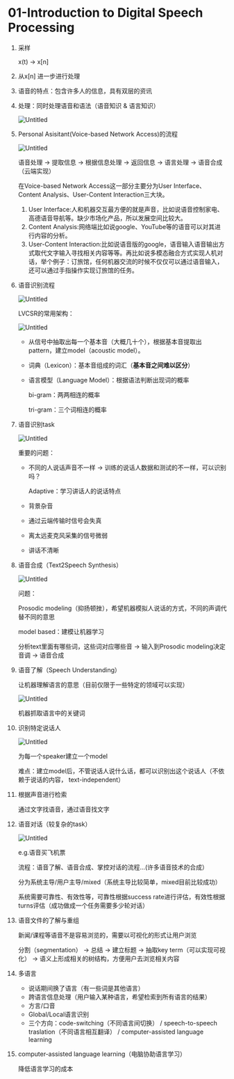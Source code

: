 # 01-Introduction to Digital Speech Processing

1. 采样
    
    x(t) → x[n]
    
2. 从x[n] 进一步进行处理
3. 语音的特点：包含许多人的信息，具有双层的资讯
4. 处理：同时处理语音和语法（语音知识 & 语言知识）
    
    ![Untitled](img/Untitled.png)
    
5. Personal Asisitant(Voice-based Network Access)的流程
    
    ![Untitled](img/Untitled%201.png)
    
    语音处理 → 提取信息 → 根据信息处理 → 返回信息 → 语言处理 → 语音合成 （云端实现）
    
    在Voice-based Network Access这一部分主要分为User Interface、Content Analysis、User-Content Interaction三大块。
    
    1. User Interface:人和机器交互最方便的就是声音，比如说语音控制家电、高德语音导航等。缺少市场化产品，所以发展空间比较大。
    2. Content Analysis:网络端比如说google、YouTube等的语音可以对其进行内容的分析。
    3. User-Content Interaction:比如说语音版的google，语音输入语音输出方式取代文字输入寻找相关内容等等。再比如说多模态融合方式实现人机对话，举个例子：订旅馆，任何机器交流的时候不仅仅可以通过语音输入，还可以通过手指操作实现订旅馆的任务。
6. 语音识别流程
    
    ![Untitled](img/Untitled%202.png)
    
    LVCSR的常用架构：
    
    ![Untitled](img/Untitled%203.png)
    
    - 从信号中抽取出每一个基本音（大概几十个），根据基本音提取出pattern，建立model（acoustic model）。
    - 词典（Lexicon）：基本音组成的词汇（**基本音之间难以区分**）
    - 语言模型（Language Model）：根据语法判断出现词的概率
        
        bi-gram：两两相连的概率
        
        tri-gram：三个词相连的概率
        
    
7. 语音识别task
    
    ![Untitled](img/Untitled%204.png)
    
    重要的问题：
    
    - 不同的人说话声音不一样 → 训练的说话人数据和测试的不一样，可以识别吗？
        
        Adaptive：学习讲话人的说话特点
        
    - 背景杂音
    - 通过云端传输时信号会失真
    - 离太远麦克风采集的信号微弱
    - 讲话不清晰
    
8. 语音合成（Text2Speech Synthesis）
    
    ![Untitled](img/Untitled%205.png)
    
    问题：
    
    Prosodic modeling（抑扬顿挫），希望机器模拟人说话的方式，不同的声调代替不同的意思
    
    model based：建模让机器学习
    
    分析text里面有哪些词，这些词对应哪些音 → 输入到Prosodic modeling决定音调 → 语音合成
    
9. 语音了解（Speech Understanding）
    
    让机器理解语言的意思（目前仅限于一些特定的领域可以实现）
    
    ![Untitled](img/Untitled%206.png)
    
    机器抓取语言中的关键词
    
10. 识别特定说话人
    
    ![Untitled](img/Untitled%207.png)
    
    为每一个speaker建立一个model
    
    难点：建立model后，不管说话人说什么话，都可以识别出这个说话人（不依赖于说话的内容， text-independent）
    
11. 根据声音进行检索
    
    通过文字找语音，通过语音找文字
    
12. 语音对话（较复杂的task）
    
    ![Untitled](img/Untitled%208.png)
    
    e.g.语音买飞机票
    
    流程：语音了解、语音合成、掌控对话的流程…(许多语音技术的合成）
    
    分为系统主导/用户主导/mixed（系统主导比较简单，mixed目前比较成功）
    
    系统需要可靠性、有效性等，可靠性根据success rate进行评估，有效性根据turns评估（成功做成一个任务需要多少轮对话）
    
13. 语音文件的了解与重组
    
    新闻/课程等语音不是容易浏览的，需要以可视化的形式让用户浏览
    
    分割（segmentation） → 总结 → 建立标题 → 抽取key term（可以实现可视化） → 语义上形成相关的树结构，方便用户去浏览相关内容
    
14. 多语言
    - 说话期间换了语言（有一些词是其他语言）
    - 跨语言信息处理（用户输入某种语言，希望检索到所有语言的结果）
    - 方言/口音
    - Global/Local语言识别
    - 三个方向：code-switching（不同语言间切换） / speech-to-speech traslation（不同语言相互翻译） / computer-assisted language learning
15. computer-assisted language learning（电脑协助语言学习）
    
    降低语言学习的成本